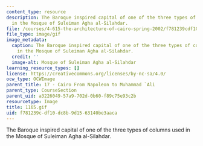```yaml
---
content_type: resource
description: The Baroque inspired capital of one of the three types of columns used
  in the Mosque of Suleiman Agha al-Silahdar.
file: /courses/4-615-the-architecture-of-cairo-spring-2002/f781239cdf10dc8b9d1563140be3aaca_1165.gif
file_type: image/gif
image_metadata:
  caption: The Baroque inspired capital of one of the three types of columns used
    in the Mosque of Suleiman Agha al-Silahdar.
  credit: ''
  image-alt: Mosque of Suleiman Agha al-Silahdar
learning_resource_types: []
license: https://creativecommons.org/licenses/by-nc-sa/4.0/
ocw_type: OCWImage
parent_title: 17 - Cairo From Napoleon to Muhammad `Ali
parent_type: CourseSection
parent_uid: a3226049-57a9-702d-0b60-f89c75e93c2b
resourcetype: Image
title: 1165.gif
uid: f781239c-df10-dc8b-9d15-63140be3aaca
---
```

The Baroque inspired capital of one of the three types of columns used in the Mosque of Suleiman Agha al-Silahdar.